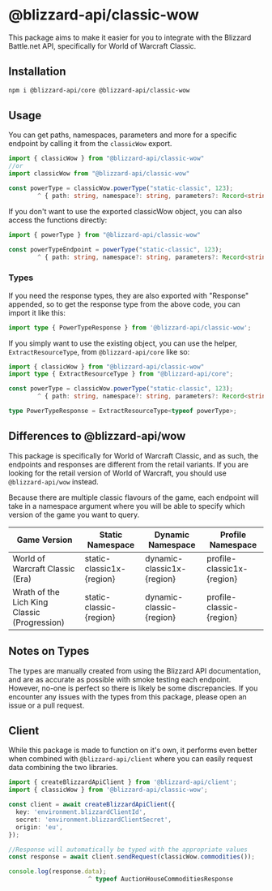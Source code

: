 # @blizzard-api/classic-wow

This package aims to make it easier for you to integrate with the Blizzard Battle.net API, specifically for World of Warcraft Classic.

## Installation

```sh
npm i @blizzard-api/core @blizzard-api/classic-wow
```

## Usage

You can get paths, namespaces, parameters and more for a specific endpoint by calling it from the `classicWow` export.

```ts
import { classicWow } from "@blizzard-api/classic-wow"
//or
import classicWow from "@blizzard-api/classic-wow"

const powerType = classicWow.powerType("static-classic", 123);
        ^ { path: string, namespace?: string, parameters?: Record<string, never> }
```

If you don't want to use the exported classicWow object, you can also access the functions directly:

```ts
import { powerType } from "@blizzard-api/classic-wow"

const powerTypeEndpoint = powerType("static-classic", 123);
        ^ { path: string, namespace?: string, parameters?: Record<string, never> }
```

### Types

If you need the response types, they are also exported with "Response" appended, so to get the response type from the above code, you can import it like this:

```ts
import type { PowerTypeResponse } from '@blizzard-api/classic-wow';
```

If you simply want to use the existing object, you can use the helper, `ExtractResourceType`, from `@blizzard-api/core` like so:

```ts
import { classicWow } from "@blizzard-api/classic-wow"
import type { ExtractResourceType } from "@blizzard-api/core";

const powerType = classicWow.powerType("static-classic", 123);
        ^ { path: string, namespace?: string, parameters?: Record<string, never> }

type PowerTypeResponse = ExtractResourceType<typeof powerType>;
```

## Differences to @blizzard-api/wow

This package is specifically for World of Warcraft Classic, and as such, the endpoints and responses are different from the retail variants. If you are looking for the retail version of World of Warcraft, you should use `@blizzard-api/wow` instead.

Because there are multiple classic flavours of the game, each endpoint will take in a namespace argument where you will be able to specify which version of the game you want to query.

| Game Version                                 | Static Namespace          | Dynamic Namespace          | Profile Namespace          |
| -------------------------------------------- | ------------------------- | -------------------------- | -------------------------- |
| World of Warcraft Classic (Era)              | static-classic1x-{region} | dynamic-classic1x-{region} | profile-classic1x-{region} |
| Wrath of the Lich King Classic (Progression) | static-classic-{region}   | dynamic-classic-{region}   | profile-classic-{region}   |

## Notes on Types

The types are manually created from using the Blizzard API documentation, and are as accurate as possible with smoke testing each endpoint. However, no-one is perfect so there is likely be some discrepancies. If you encounter any issues with the types from this package, please open an issue or a pull request.

## Client

While this package is made to function on it's own, it performs even better when combined with `@blizzard-api/client` where you can easily request data combining the two libraries.

```ts
import { createBlizzardApiClient } from '@blizzard-api/client';
import { classicWow } from '@blizzard-api/classic-wow';

const client = await createBlizzardApiClient({
  key: 'environment.blizzardClientId',
  secret: 'environment.blizzardClientSecret',
  origin: 'eu',
});

//Response will automatically be typed with the appropriate values
const response = await client.sendRequest(classicWow.commodities());

console.log(response.data);
                      ^ typeof AuctionHouseCommoditiesResponse
```
